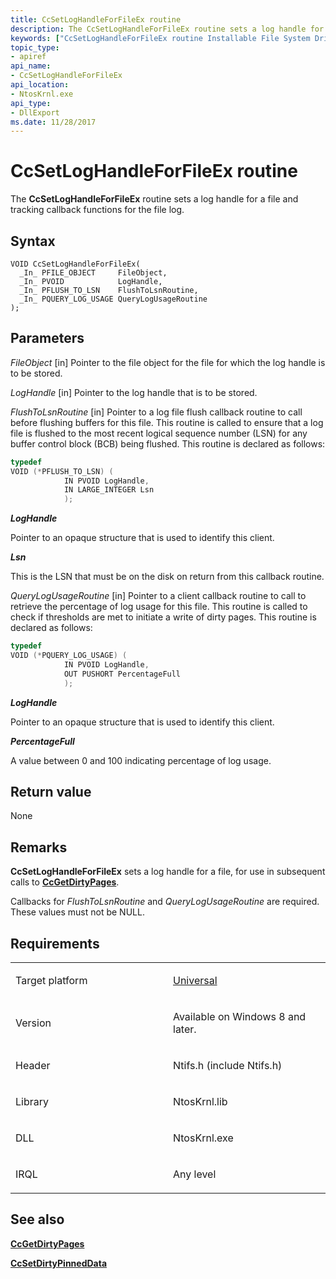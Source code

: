```yaml
---
title: CcSetLogHandleForFileEx routine
description: The CcSetLogHandleForFileEx routine sets a log handle for a file and tracking callback functions for the file log.
keywords: ["CcSetLogHandleForFileEx routine Installable File System Drivers"]
topic_type:
- apiref
api_name:
- CcSetLogHandleForFileEx
api_location:
- NtosKrnl.exe
api_type:
- DllExport
ms.date: 11/28/2017
---
```


# CcSetLogHandleForFileEx routine


The **CcSetLogHandleForFileEx** routine sets a log handle for a file and tracking callback functions for the file log.

## Syntax

```ManagedCPlusPlus
VOID CcSetLogHandleForFileEx(
  _In_ PFILE_OBJECT     FileObject,
  _In_ PVOID            LogHandle,
  _In_ PFLUSH_TO_LSN    FlushToLsnRoutine,
  _In_ PQUERY_LOG_USAGE QueryLogUsageRoutine
);
```

## Parameters

*FileObject* \[in\]
Pointer to the file object for the file for which the log handle is to be stored.

*LogHandle* \[in\]
Pointer to the log handle that is to be stored.

*FlushToLsnRoutine* \[in\]
Pointer to a log file flush callback routine to call before flushing buffers for this file. This routine is called to ensure that a log file is flushed to the most recent logical sequence number (LSN) for any buffer control block (BCB) being flushed. This routine is declared as follows:

```cpp
typedef
VOID (*PFLUSH_TO_LSN) (
            IN PVOID LogHandle,
            IN LARGE_INTEGER Lsn
            );
```

<a href="" id="loghandle"></a>
***LogHandle***

Pointer to an opaque structure that is used to identify this client.

<a href="" id="lsn"></a>
***Lsn***

This is the LSN that must be on the disk on return from this callback routine.

*QueryLogUsageRoutine* \[in\]
Pointer to a client callback routine to call to retrieve the percentage of log usage for this file. This routine is called to check if thresholds are met to initiate a write of dirty pages. This routine is declared as follows:

```cpp
typedef  
VOID (*PQUERY_LOG_USAGE) (  
            IN PVOID LogHandle,  
            OUT PUSHORT PercentageFull  
            );  
```

<a href="" id="loghandle"></a>
***LogHandle***

Pointer to an opaque structure that is used to identify this client.

<a href="" id="percentagefull"></a>
***PercentageFull***

A value between 0 and 100 indicating percentage of log usage.

## Return value

None

## Remarks

**CcSetLogHandleForFileEx** sets a log handle for a file, for use in subsequent calls to [**CcGetDirtyPages**](/windows-hardware/drivers/ddi/ntifs/nf-ntifs-ccgetdirtypages).

Callbacks for *FlushToLsnRoutine* and *QueryLogUsageRoutine* are required. These values must not be NULL.

## Requirements

<table>
<colgroup>
<col width="50%" />
<col width="50%" />
</colgroup>
<tbody>
<tr class="odd">
<td align="left"><p>Target platform</p></td>
<td align="left"><a href="https://go.microsoft.com/fwlink/p/?linkid=531356" data-raw-source="[Universal](https://go.microsoft.com/fwlink/p/?linkid=531356)">Universal</a></td>
</tr>
<tr class="even">
<td align="left"><p>Version</p></td>
<td align="left"><p>Available on Windows 8 and later.</p></td>
</tr>
<tr class="odd">
<td align="left"><p>Header</p></td>
<td align="left">Ntifs.h (include Ntifs.h)</td>
</tr>
<tr class="even">
<td align="left"><p>Library</p></td>
<td align="left">NtosKrnl.lib</td>
</tr>
<tr class="odd">
<td align="left"><p>DLL</p></td>
<td align="left">NtosKrnl.exe</td>
</tr>
<tr class="even">
<td align="left"><p>IRQL</p></td>
<td align="left"><p>Any level</p></td>
</tr>
</tbody>
</table>

## See also


[**CcGetDirtyPages**](/windows-hardware/drivers/ddi/ntifs/nf-ntifs-ccgetdirtypages)

[**CcSetDirtyPinnedData**](/windows-hardware/drivers/ddi/ntifs/nf-ntifs-ccsetdirtypinneddata)

 


